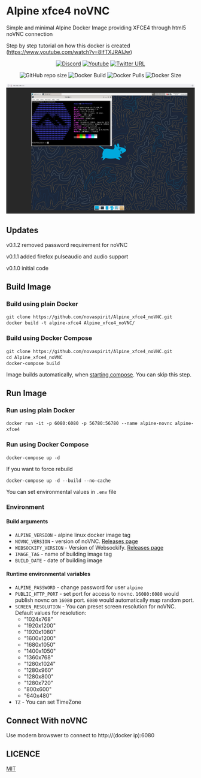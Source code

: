 # Alpine xfce4 noVNC

Simple and minimal Alpine Docker Image providing XFCE4 through html5 noVNC connection

Step by step tutorial on how this docker is created (<https://www.youtube.com/watch?v=8IfTXJRAIJw>)

<div align="center">

[![Discord](https://img.shields.io/discord/316245914987528193?logo=discord)](https://discord.com/invite/v8dAnFV)
[![Youtube](https://img.shields.io/badge/YouTube-FF0000?style=flat-square&logo=youtube&logoColor=white)](https://www.youtube.com/channel/UCrjKdwxaQMSV_NDywgKXVmw)
[![Twitter URL](https://img.shields.io/twitter/follow/novaspirittech?style=flat-square&logo=twitter)](https://twitter.com/novaspirittech)

![GitHub repo size](https://img.shields.io/github/repo-size/novaspirit/Alpine_xfce4_noVNC?label=Repo%20Size&logo=github)
![Docker Build](https://github.com/novaspirit/Alpine_xfce4_noVNC/workflows/Docker/badge.svg)
![Docker Pulls](https://img.shields.io/docker/pulls/novaspirit/alpine_xfce4_novnc)
![Docker Size](https://img.shields.io/docker/image-size/novaspirit/alpine_xfce4_novnc)

![preview](preview.png?raw=true "preview")

</div>

## Updates

v0.1.2 removed password requirement for noVNC

v0.1.1 added firefox pulseaudio and audio support

v0.1.0 initial code

## Build Image

### Build using plain Docker

```shell
git clone https://github.com/novaspirit/Alpine_xfce4_noVNC.git
docker build -t alpine-xfce4 Alpine_xfce4_noVNC/
```

### Build using Docker Compose

```shell
git clone https://github.com/novaspirit/Alpine_xfce4_noVNC.git
cd Alpine_xfce4_noVNC
docker-compose build
```

Image builds automatically, when [starting compose](#run-using-docker-compose).
You can skip this step.

## Run Image

### Run using plain Docker

```shell
docker run -it -p 6080:6080 -p 56780:56780 --name alpine-novnc alpine-xfce4
```

### Run using Docker Compose

```shell
docker-compose up -d
```

If you want to force rebuild

```shell
docker-compose up -d --build --no-cache
```

You can set environmental values in `.env` file

### Environment

#### Build arguments

- `ALPINE_VERSION` - alpine linux docker image tag
- `NOVNC_VERSION` - version of noVNC. [Releases page](https://github.com/novnc/noVNC/releases)
- `WEBSOCKIFY_VERSION` - Version of Websockify. [Releases page](https://github.com/novnc/websockify/releases)
- `IMAGE_TAG` - name of building image tag
- `BUILD_DATE` - date of building image

#### Runtime environmental variables

- `ALPINE_PASSWORD` - change password for user `alpine`
- `PUBLIC_HTTP_PORT` - set port for access to novnc.
  `16080:6080` would publish novnc on `16080` port.
  `6080` would automatically map random port.
- `SCREEN_RESOLUTION` - You can preset screen resolution for noVNC. Default values for resolution:
  - "1024x768"
  - "1920x1200"
  - "1920x1080"
  - "1600x1200"
  - "1680x1050"
  - "1400x1050"
  - "1360x768"
  - "1280x1024"
  - "1280x960"
  - "1280x800"
  - "1280x720"
  - "800x600"
  - "640x480"
- `TZ` - You can set TimeZone

## Connect With noVNC

Use modern browswer to connect to http://(docker ip):6080

## LICENCE

[MIT](./LICENSE.md)
